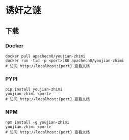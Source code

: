 # 诱奸之谜

## 下载

### Docker

```
docker pull apachecn0/youjian-zhimi
docker run -tid -p <port>:80 apachecn0/youjian-zhimi
# 访问 http://localhost:{port} 查看文档
```

### PYPI

```
pip install youjian-zhimi
youjian-zhimi <port>
# 访问 http://localhost:{port} 查看文档
```

### NPM

```
npm install -g youjian-zhimi
youjian-zhimi <port>
# 访问 http://localhost:{port} 查看文档
```